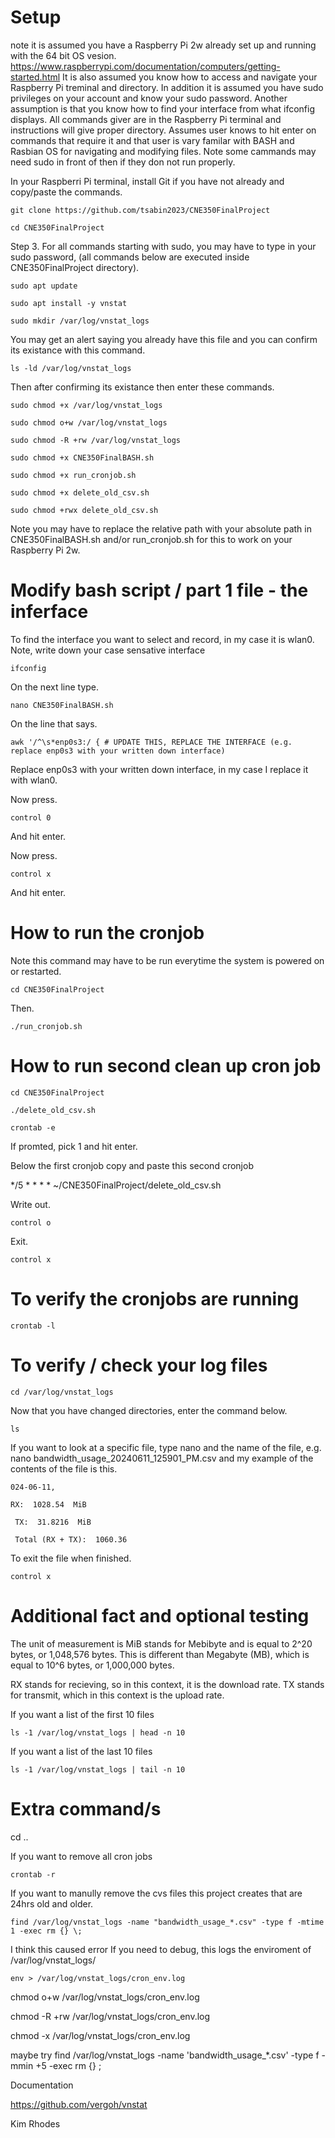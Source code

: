 # Setup

note it is assumed you have a Raspberry Pi 2w already set up and running with the 64 bit OS vesion.
https://www.raspberrypi.com/documentation/computers/getting-started.html
It is also assumed you know how to access and navigate your Raspberry Pi treminal and directory.
In addition it is assumed you have sudo privileges on your account and know your sudo password.
Another assumption is that you know how to find your interface from what ifconfig displays.
All commands giver are in the Raspberry Pi terminal and instructions will give proper directory.
Assumes user knows to hit enter on commands that require it and that user is vary familar with BASH and Rasbian OS for navigating and modifying files. 
Note some cammands may need sudo in front of then if they don not run properly. 

In your Raspberri Pi terminal, install Git if you have not already and copy/paste the commands.
```
git clone https://github.com/tsabin2023/CNE350FinalProject
```
```
cd CNE350FinalProject
```
Step 3. For all commands starting with sudo, you may have to type in your sudo password,
(all commands below are executed inside CNE350FinalProject directory).
```
sudo apt update

sudo apt install -y vnstat

sudo mkdir /var/log/vnstat_logs
```
You may get an alert saying you already have this file and you can confirm its existance with this command.
```
ls -ld /var/log/vnstat_logs
```
Then after confirming its existance then enter these commands. 
```
sudo chmod +x /var/log/vnstat_logs

sudo chmod o+w /var/log/vnstat_logs

sudo chmod -R +rw /var/log/vnstat_logs

sudo chmod +x CNE350FinalBASH.sh

sudo chmod +x run_cronjob.sh

sudo chmod +x delete_old_csv.sh

sudo chmod +rwx delete_old_csv.sh
```
Note you may have to replace the relative path with your absolute path in CNE350FinalBASH.sh and/or run_cronjob.sh for this to work on your Raspberry Pi 2w. 


# Modify bash script / part 1 file - the inferface
To find the interface you want to select and record, in my case it is wlan0. Note, write down your case sensative interface
```
ifconfig
```
On the next line type.
``` 
nano CNE350FinalBASH.sh
```
On the line that says.
```
awk '/^\s*enp0s3:/ { # UPDATE THIS, REPLACE THE INTERFACE (e.g. replace enp0s3 with your written down interface)
```
Replace enp0s3 with your written down interface, in my case I replace it with wlan0.

Now press.
```
control 0
```
And hit enter.

Now press.
```
control x
```
And hit enter.


# How to run the cronjob

Note this command may have to be run everytime the system is powered on or restarted.
```
cd CNE350FinalProject
```
Then.
```
./run_cronjob.sh
```
# How to run second clean up cron job
```
cd CNE350FinalProject
```
```
./delete_old_csv.sh
```
```
crontab -e
```
If promted, pick 1 and hit enter. 

Below the first cronjob copy and paste this second cronjob

*/5 * * * * ~/CNE350FinalProject/delete_old_csv.sh

Write out. 
```
control o
```
Exit. 
```
control x
```
# To verify the cronjobs are running
```
crontab -l
```

# To verify / check your log files
```
cd /var/log/vnstat_logs
```
Now that you have changed directories, enter the command below. 
```
ls
```
If you want to look at a specific file, type nano and the name of the file, e.g. nano bandwidth_usage_20240611_125901_PM.csv
and my example of the contents of the file is this.

```
024-06-11,

RX:  1028.54  MiB

 TX:  31.8216  MiB

 Total (RX + TX):  1060.36
```

To exit the file when finished.
```
control x
```
# Additional fact and optional testing
The unit of measurement is MiB stands for Mebibyte and is equal to 2^20 bytes, or 1,048,576 bytes. This is different than Megabyte (MB), which is equal to 10^6 bytes, or 1,000,000 bytes.

RX stands for recieving, so in this context, it is the download rate.
TX stands for transmit, which in this context is the upload rate. 

If you want a list of the first 10 files
```
ls -1 /var/log/vnstat_logs | head -n 10
```

If you want a list of the last 10 files
```
ls -1 /var/log/vnstat_logs | tail -n 10
```

# Extra command/s

cd ..

If you want to remove all cron jobs
```
crontab -r
```
If you want to manully remove the cvs files this project creates that are 24hrs old and older.
```
find /var/log/vnstat_logs -name "bandwidth_usage_*.csv" -type f -mtime 1 -exec rm {} \;
```
I think this caused error
If you need to debug, this logs the enviroment of /var/log/vnstat_logs/
```
env > /var/log/vnstat_logs/cron_env.log
```
chmod o+w /var/log/vnstat_logs/cron_env.log

chmod -R +rw /var/log/vnstat_logs/cron_env.log

chmod -x /var/log/vnstat_logs/cron_env.log

maybe try 
find /var/log/vnstat_logs -name 'bandwidth_usage_*.csv' -type f -mmin +5 -exec rm {} \;

Documentation 

https://github.com/vergoh/vnstat

Kim Rhodes
